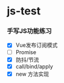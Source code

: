 # js-test
### 手写JS功能练习

- [x] Vue发布订阅模式
- [ ] Promise
- [x] 防抖/节流
- [x] call/bind/apply
- [x] new 方法实现